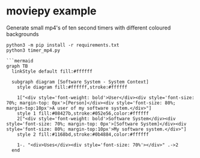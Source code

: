 # moviepy example
Generate small mp4's of ten second timers with different coloured backgrounds

```
python3 -m pip install -r requirements.txt
python3 timer_mp4.py

```mermaid
graph TB
  linkStyle default fill:#ffffff

  subgraph diagram [Software System - System Context]
    style diagram fill:#ffffff,stroke:#ffffff

    1["<div style='font-weight: bold'>User</div><div style='font-size: 70%; margin-top: 0px'>[Person]</div><div style='font-size: 80%; margin-top:10px'>A user of my software system.</div>"]
    style 1 fill:#08427b,stroke:#052e56,color:#ffffff
    2["<div style='font-weight: bold'>Software System</div><div style='font-size: 70%; margin-top: 0px'>[Software System]</div><div style='font-size: 80%; margin-top:10px'>My software system.</div>"]
    style 2 fill:#1168bd,stroke:#0b4884,color:#ffffff

    1-. "<div>Uses</div><div style='font-size: 70%'></div>" .->2
  end
```
